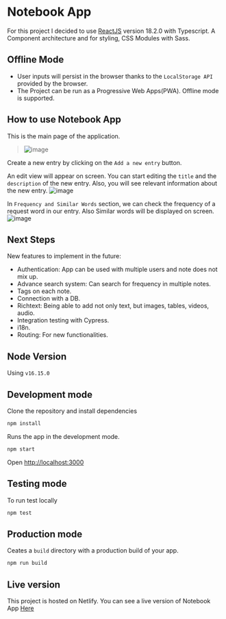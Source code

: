 # Notebook App

For this project I decided to use [ReactJS](https://reactjs.org/) version 18.2.0 with Typescript. A Component architecture and for styling, CSS Modules with Sass.

## Offline Mode

- User inputs will persist in the browser thanks to the ```LocalStorage API``` provided by the browser.
- The Project can be run as a Progressive Web Apps(PWA). Offline mode is supported.

## How to use Notebook App

This is the main page of the application.

> ![image](https://user-images.githubusercontent.com/30419456/180275348-2ab57582-d62c-4b25-904e-c2ca1713737b.png)

Create a new entry by clicking on the ```Add a new entry``` button.

An edit view will appear on screen. You can start editing the ```title``` and the ```description``` of the new entry. Also, you will see relevant information about the new entry.
![image](https://user-images.githubusercontent.com/30419456/180275878-88e4e8c9-9ef7-4fc7-8713-708b1b8a09ea.png)

In ```Frequency and Similar Words``` section, we can check the frequency of a request word in our entry. Also Similar words will be displayed on screen. 
![image](https://user-images.githubusercontent.com/30419456/180276656-56b919ae-96ed-466c-9e91-4a4943357dff.png)

## Next Steps

New features to implement in the future:
- Authentication: App can be used with multiple users and note does not mix up.
- Advance search system: Can search for frequency in multiple notes.
- Tags on each note.
- Connection  with a DB.
- Richtext: Being able to add not only text, but images, tables, videos, audio.
- Integration testing with Cypress.
- i18n.
- Routing: For new functionalities.

## Node Version

Using `v16.15.0`

## Development mode

Clone the repository and install dependencies
```bash
npm install
```

Runs the app in the development mode.
```bash
npm start
```

Open [http://localhost:3000](http://localhost:3000)

## Testing mode

To run test locally
```bash
npm test
```

## Production mode
Ceates a `build` directory with a production build of your app.
```bash
npm run build
```

## Live version
This project is hosted on Netlify.
You can see a live version of Notebook App [Here](https://aquamarine-starlight-7884fc.netlify.app/)